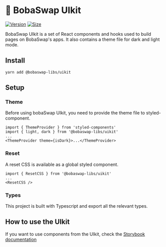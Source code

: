 # 🥞 BobaSwap UIkit

[![Version](https://img.shields.io/npm/v/@bobaswap-libs/uikit)](https://www.npmjs.com/package/@bobaswap-libs/uikit) [![Size](https://img.shields.io/bundlephobia/min/@bobaswap-libs/uikit)](https://www.npmjs.com/package/@bobaswap-libs/uikit)

BobaSwap UIkit is a set of React components and hooks used to build pages on BobaSwap's apps. It also contains a theme file for dark and light mode.

## Install

`yarn add @bobaswap-libs/uikit`

## Setup

### Theme

Before using bobaSwap UIkit, you need to provide the theme file to styled-component.

```
import { ThemeProvider } from 'styled-components'
import { light, dark } from '@bobaswap-libs/uikit'
...
<ThemeProvider theme={isDark}>...</ThemeProvider>
```

### Reset

A reset CSS is available as a global styled component.

```
import { ResetCSS } from '@bobaswap-libs/uikit'
...
<ResetCSS />
```

### Types

This project is built with Typescript and export all the relevant types.

## How to use the UIkit

If you want to use components from the UIkit, check the [Storybook documentation](https://bobateaswap.github.io/bobaswap-uikit/)
